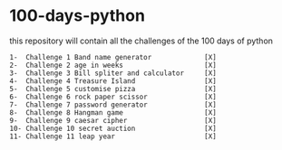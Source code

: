 # 100-days-python
this repository will contain all the challenges of the 100 days of python

    1-  Challenge 1 Band name generator             [X]
    2-  Challenge 2 age in weeks                    [X]
    3-  Challenge 3 Bill spliter and calculator     [X]
    4-  Challenge 4 Treasure Island                 [X]
    5-  Challenge 5 customise pizza                 [X]
    6-  Challenge 6 rock paper scissor              [X]
    7-  Challenge 7 password generator              [X]
    8-  Challenge 8 Hangman game                    [X]
    9-  Challenge 9 caesar cipher                   [X]
    10- Challenge 10 secret auction                 [X]
    11- Challenge 11 leap year                      [X]